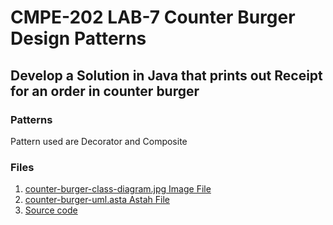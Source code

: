 # CMPE-202 LAB-7 Counter Burger Design Patterns

## Develop a Solution in Java that prints out Receipt for an order in counter burger

### Patterns

Pattern used are Decorator and Composite

### Files

1. [counter-burger-class-diagram.jpg Image File](counter-burger-class-diagram.jpg)
2. [counter-burger-uml.asta Astah File](counter-burger-uml.asta)
3. [Source code](src)